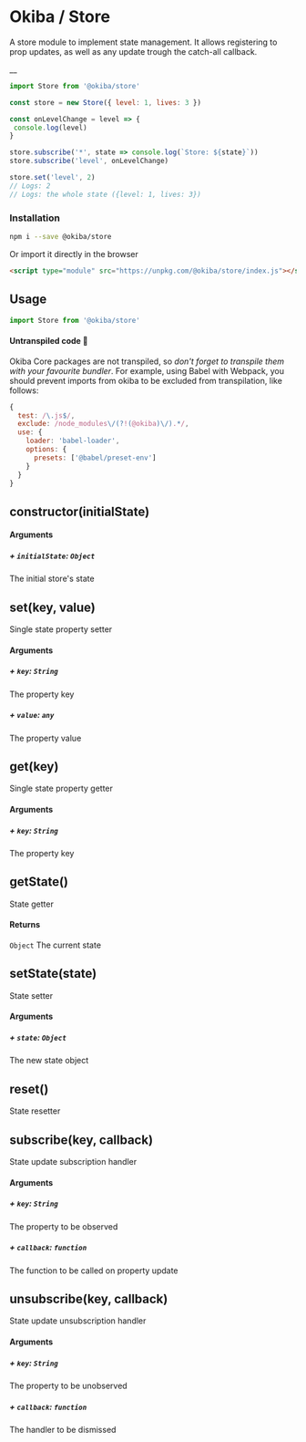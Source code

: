 

# Okiba / Store
A store module to implement state management.
It allows registering to prop updates, as well as any update trough the catch-all callback.

__



```javascript
import Store from '@okiba/store'

const store = new Store({ level: 1, lives: 3 })

const onLevelChange = level => {
 console.log(level)
}

store.subscribe('*', state => console.log(`Store: ${state}`))
store.subscribe('level', onLevelChange)

store.set('level', 2)
// Logs: 2
// Logs: the whole state ({level: 1, lives: 3})
```



### Installation

```bash
npm i --save @okiba/store
```

Or import it directly in the browser
```html
<script type="module" src="https://unpkg.com/@okiba/store/index.js"></script>
```

## Usage

```javascript
import Store from '@okiba/store'
```

#### Untranspiled code 🛑
Okiba Core packages are not transpiled, so _don't forget to transpile them with your favourite bundler_.
For example, using Babel with Webpack, you should prevent imports from okiba to be excluded from transpilation, like follows:

```javascript
{
  test: /\.js$/,
  exclude: /node_modules\/(?!(@okiba)\/).*/,
  use: {
    loader: 'babel-loader',
    options: {
      presets: ['@babel/preset-env']
    }
  }
}
```







## constructor(initialState)









#### Arguments


##### + `initialState`: `Object`

The initial store's state





## set(key, value)


Single state property setter







#### Arguments


##### + `key`: `String`

The property key


##### + `value`: `any`

The property value





## get(key)


Single state property getter







#### Arguments


##### + `key`: `String`

The property key





## getState()


State getter







#### Returns

`Object` The current state
## setState(state)


State setter







#### Arguments


##### + `state`: `Object`

The new state object





## reset()


State resetter







## subscribe(key, callback)


State update subscription handler







#### Arguments


##### + `key`: `String`

The property to be observed


##### + `callback`: `function`

The function to be called on property update





## unsubscribe(key, callback)


State update unsubscription handler







#### Arguments


##### + `key`: `String`

The property to be unobserved


##### + `callback`: `function`

The handler to be dismissed




